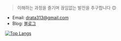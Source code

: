 > 이해하는 과정을 즐기며 끊임없는 발전을 추구합니다 😊

- Email: drata313@gmail.com
- Blog: <a href="https://velog.io/@drata313" target="_blank">블로그</a>

[![Top Langs](https://github-readme-stats.vercel.app/api/top-langs/?username=Yongho5580&theme=dark&layout=compact&hide_title=true)](https://github.com/Yongho5580)
